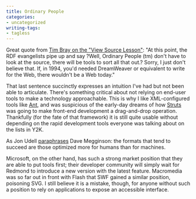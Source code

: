 ```yaml
---
title: Ordinary People
categories:
- uncategorized
writing-tags:
- tagless
---
```


Great quote from [Tim Bray on the "View Source
Lesson"][1]:
	"At this point, the RDF evangelists pipe up and say ?Well, Ordinary People (tm) don't have to look at the source, there will be tools to sort all that out.? Sorry, I just don't believe that. If, in 1994, you'd needed DreamWeaver or equivalent to write for the Web, there wouldn't be a Web today."

   [1]: http://www.tbray.org/ongoing/When/200x/2003/05/21/RDFNet

That last sentence succinctly expresses an intuition I've had but not been able to articulate.  There's something critical about not relying on end-user tools to make a technology approachable.  This is why I like XML-configured tools like [Ant][2], and was suspicious of the early-day dreams of how [Struts][3] was going to make front-end development a drag-and-drop operation.  Thankfully (for the fate of that framework) it is still quite usable without depending on the rapid development tools everyone was talking about on the lists in Y2K.

   [2]: http://ant.apache.org/
   [3]: http://jakarta.apache.org/struts/

As Jon Udell [paraphrases][4] Dave Megginson: the formats that tend to succeed are those optimized more for humans than for machines.

   [4]: http://weblog.infoworld.com/udell/2003/12/09.html

Microsoft, on the other hand, has such a strong market position that they are able to put tools first; their developer community will simply wait for Redmond to introduce a new version with the latest feature.  Macromedia was so far out in front with Flash that SWF gained a similar position, poisoning SVG.  I still believe it is a mistake, though, for anyone without such a position to rely on applications to expose an accessible interface.
